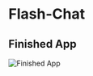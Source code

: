 # Flash-Chat

## Finished App
![Finished App](https://github.com/londonappbrewery/Images/blob/master/Flash%20Chat.gif)
